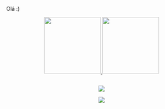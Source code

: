 Olá :)

<div align="center">
  <a href="https://github.com/GabrielRitter1409">
  <img height="150em" src="https://github-readme-stats.vercel.app/api?username=GabrielRitter1409&show_icons=true&theme=dark&include_all_commits=true&count_private=true"/>
  <img height="150em" src="https://github-readme-stats.vercel.app/api/top-langs/?username=GabrielRitter1409&layout=compact&langs_count=7&theme=dark"/>

  
  ##
    
 <div> 
 
  <a href="https://instagram.com/suncezinho" target="_blank"><img src="https://img.shields.io/badge/-Instagram-%23E4405F?style=for-the-badge&logo=instagram&logoColor=white" target="_blank"></a>
 
  <a href = "mailto:rittergabriel1409@gmail.com"><img src="https://img.shields.io/badge/-Gmail-%23333?style=for-the-badge&logo=gmail&logoColor=white" target="_blank"></a>
  
 
 
</div>
